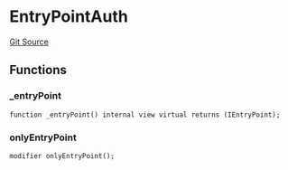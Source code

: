 # EntryPointAuth
[Git Source](https://github.com/TrueWallet/contracts/blob/5a052bc82f5ecbfdc3b7fb992a66fa5b770bcc4b/src/authority/EntryPointAuth.sol)


## Functions
### _entryPoint


```solidity
function _entryPoint() internal view virtual returns (IEntryPoint);
```

### onlyEntryPoint


```solidity
modifier onlyEntryPoint();
```

